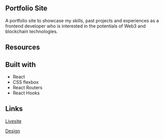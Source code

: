 ## Portfolio Site

A portfolio site to showcase my skills, past projects and experiences as a frontend developer who is interested in the potentials of Web3 and blockchain technologies.

## Resources


## Built with

* React
* CSS flexbox
* React Routers
* React Hooks


## Links

[Livesite](https://oluwakemi-atoyebi-portfolio.netlify.app/)

[Design]()